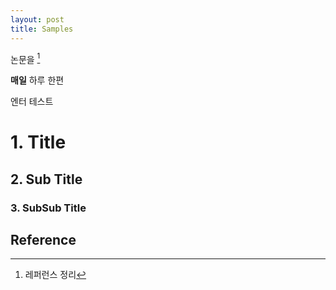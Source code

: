 ```yaml
---
layout: post
title: Samples
---
```


논문을 [^1]

**매일** 하루 한편

엔터 테스트

# 1. Title

## 2. Sub Title


### 3. SubSub Title



## Reference
[^1]: 레퍼런스 정리
